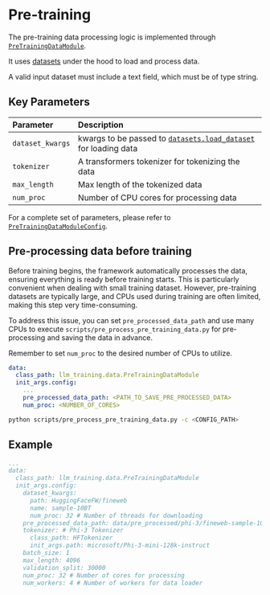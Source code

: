 # Pre-training

The pre-training data processing logic is implemented through [`PreTrainingDataModule`](/src/llm_training/data/pre_training/pre_training_datamodule.py).

It uses [datasets](https://github.com/huggingface/datasets) under the hood to load and process data.

A valid input dataset must include a text field, which must be of type string.

## Key Parameters

| Parameter        | Description                                                                                                     |
| :--------------- | :-------------------------------------------------------------------------------------------------------------- |
| `dataset_kwargs` | kwargs to be passed to [`datasets.load_dataset`](https://huggingface.co/docs/datasets/loading) for loading data |
| `tokenizer`      | A transformers tokenizer for tokenizing the data                                                                |
| `max_length`     | Max length of the tokenized data                                                                                |
| `num_proc`       | Number of CPU cores for processing data                                                                         |

For a complete set of parameters, please refer to [`PreTrainingDataModuleConfig`](/src/llm_training/data/pre_training/pre_training_datamodule_config.py).

## Pre-processing data before training

Before training begins, the framework automatically processes the data, ensuring everything is ready before training starts. This is particularly convenient when dealing with small training dataset. However, pre-training datasets are typically large, and CPUs used during training are often limited, making this step very time-consuming.

To address this issue, you can set `pre_processed_data_path` and use many CPUs to execute `scripts/pre_process_pre_training_data.py` for pre-processing and saving the data in advance.

Remember to set `num_proc` to the desired number of CPUs to utilize.

```yaml
data:
  class_path: llm_training.data.PreTrainingDataModule
  init_args.config:
    ...
    pre_processed_data_path: <PATH_TO_SAVE_PRE_PROCESSED_DATA>
    num_proc: <NUMBER_OF_CORES>
```

```bash
python scripts/pre_process_pre_training_data.py -c <CONFIG_PATH>
```

## Example

```yaml
...
data:
  class_path: llm_training.data.PreTrainingDataModule
  init_args.config:
    dataset_kwargs:
      path: HuggingFaceFW/fineweb
      name: sample-10BT
      num_proc: 32 # Number of threads for downloading
    pre_processed_data_path: data/pre_processed/phi-3/fineweb-sample-10bt
    tokenizer: # Phi-3 Tokenizer
      class_path: HFTokenizer
      init_args.path: microsoft/Phi-3-mini-128k-instruct
    batch_size: 1
    max_length: 4096
    validation_split: 30000
    num_proc: 32 # Number of cores for processing
    num_workers: 4 # Number of workers for data loader
```
